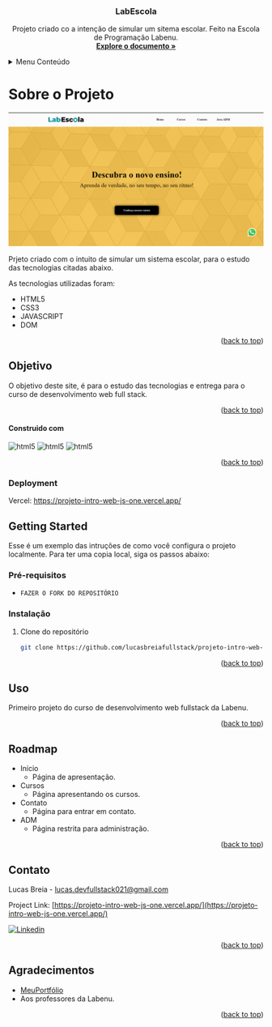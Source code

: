 
<h3 align="center">LabEscola</h3>
<a name="readme-top"></a>

<p align="center">
    Projeto criado co  a intenção de simular um sitema escolar. Feito na Escola de Programação Labenu.
    <br />
    <a href="https://projeto-intro-web-js-one.vercel.app/index.html"><strong>Explore o documento »</strong></a>
    <br />
  </p>
</div>

<!-- TABLE OF CONTENTS -->
<details>
  <summary>Menu Conteúdo</summary>
  <ol>
    <li>
      <a href="#sobre-o-projeto">Sobre o Projeto</a>
      <ul>
        <li><a href="#objetivo">Objetivo</a></li>
      </ul>
	      <li> <a href='#requisitos'>Requisitos</a></li>
    </li>
    <li>
      <a href="#construido-com">Construído com:</a>
      <ul>
        <li><a href="#deployment">Deployment</a></li>
        <li><a href="#getting-started">Getting Started</a></li>
      </ul>
    </li>
    <li><a href="#uso">Uso</a></li>
    <li><a href="#roadmap">Roadmap</a></li>
    <li><a href="#contato">Contato</a></li>
    <li><a href="#agradecimentos">Agradecimentos</a></li>
  </ol>
</details>

<!-- ABOUT THE PROJECT-->
# **Sobre o Projeto**

[![Product Name Screen Shot][product-screenshot]](www.exemplo.com)

Prjeto criado com o intuito de simular um sistema escolar, para o estudo das tecnologias citadas abaixo.

As tecnologias utilizadas foram:

- HTML5
- CSS3
- JAVASCRIPT
- DOM

<p align="right">(<a href="#readme-top">back to top</a>)</p>

<!-- GOAL-->
## **Objetivo**
O objetivo deste site, é para o estudo das tecnologias e entrega para o curso de desenvolvimento web full stack.

<p align="right">(<a href="#readme-top">back to top</a>)</p>

<!-- BUILD WITH -->
#### **Construido com**

 <img 
    alt="html5" src="https://img.shields.io/badge/HTML5-E34F26?style=for-the-badge&logo=html5&logoColor=white" />
    <img 
    alt="html5" src="https://img.shields.io/badge/CSS3-1572B6?style=for-the-badge&logo=css3&logoColor=white" />
    <img 
    alt="html5" src="https://img.shields.io/badge/JavaScript-F7DF1E?style=for-the-badge&logo=javascript&logoColor=black" />

<p align="right">(<a href="#readme-top">back to top</a>)</p>

<!-- DEPLOYMENT -->
### **Deployment**

Vercel:
https://projeto-intro-web-js-one.vercel.app/

<!-- GETTING STARTED -->
## Getting Started 

Esse é um exemplo das intruções de como você configura o projeto localmente.
Para ter uma copia local, siga os passos abaixo:

### Pré-requisitos

* ```FAZER O FORK DO REPOSITÓRIO```

### Instalação

1. Clone do repositório
   ```sh
   git clone https://github.com/lucasbreiafullstack/projeto-intro-web-js.git
   ```


<p align="right">(<a href="#readme-top">back to top</a>)</p>

<!-- USAGE -->
## Uso

Primeiro projeto do curso de desenvolvimento web fullstack da Labenu.

<p align="right">(<a href="#readme-top">back to top</a>)</p>

<!-- ROADMAP -->
## Roadmap

-  Início
	* Página de apresentação.
- Cursos
  * Página apresentando os cursos.
- Contato
  * Página para entrar em contato.
- ADM
  * Página restrita para administração.


<p align="right">(<a href="#readme-top">back to top</a>)</p>

<!-- CONTACT -->
## Contato

Lucas Breia  - lucas.devfullstack021@gmail.com

Project Link: [https://projeto-intro-web-js-one.vercel.app/](https://projeto-intro-web-js-one.vercel.app/)
<br/>

[![Linkedin](https://img.shields.io/badge/linkedin-%230A66C2.svg?&style=for-the-badge&logo=linkedin&logoColor=white&link=https://www.linkedin.com/in/andrejaques/)](https://www.linkedin.com/in/lucas-breia/)

<p align="right">(<a href="#readme-top">back to top</a>)</p>

<!-- ACKNOWLEDGMENTS -->
## Agradecimentos

* [MeuPortfólio](https://my-portfolio-puce-eight-62.vercel.app/)
* Aos professores da Labenu.
<p align="right">(<a href="#readme-top">back to top</a>)</p>

<!-- MARKDOWN LINKS & IMAGES -->
<!-- https://www.markdownguide.org/basic-syntax/#reference-style-links -->
[contributors-shield]: https://img.shields.io/github/contributors/marinajaudy/projeto-react-apis.svg?style=for-the-badge
[contributors-url]: https://github.com/marinajaudy/projeto-react-apis/graphs/contributors
[forks-shield]: https://img.shields.io/github/forks/marinajaudy/projeto-react-apis.svg?style=for-the-badge
[forks-url]: https://github.com/marinajaudy/projeto-react-apis/network/members
[stars-shield]: https://img.shields.io/github/stars/marinajaudy/projeto-react-apis.svg?style=for-the-badge
[stars-url]: https://github.com/marinajaudy/projeto-react-apis/stargazers
[issues-shield]: https://img.shields.io/github/issues/marinajaudy/projeto-react-apis.svg?style=for-the-badge
[issues-url]: https://github.com/marinajaudy/projeto-react-apis/issues
[license-shield]: https://img.shields.io/github/license/marinajaudy/projeto-react-apis.svg?style=for-the-badge
[license-url]: https://github.com/marinajaudy/projeto-react-apis/blob/master/LICENSE.txt
[linkedin-shield]: https://img.shields.io/badge/-LinkedIn-black.svg?style=for-the-badge&logo=linkedin&colorB=555
[linkedin-url]: https://linkedin.com/in/marinajaudy
[product-screenshot]: /LabEscola/labescola.png
[Next.js]: https://img.shields.io/badge/next.js-000000?style=for-the-badge&logo=nextdotjs&logoColor=white
[Next-url]: https://nextjs.org/
[React.js]: https://img.shields.io/badge/React-20232A?style=for-the-badge&logo=react&logoColor=61DAFB
[HTML-url]: https://img.shields.io/badge/HTML5-E34F26?style=for-the-badge&logo=html5&logoColor=white
[Vue.js]: https://img.shields.io/badge/Vue.js-35495E?style=for-the-badge&logo=vuedotjs&logoColor=4FC08D
[Vue-url]: https://vuejs.org/
[Angular.io]: https://img.shields.io/badge/Angular-DD0031?style=for-the-badge&logo=angular&logoColor=white
[Angular-url]: https://angular.io/
[Svelte.dev]: https://img.shields.io/badge/Svelte-4A4A55?style=for-the-badge&logo=svelte&logoColor=FF3E00
[Svelte-url]: https://svelte.dev/
[Laravel.com]: https://img.shields.io/badge/Laravel-FF2D20?style=for-the-badge&logo=laravel&logoColor=white
[Laravel-url]: https://laravel.com
[Bootstrap.com]: https://img.shields.io/badge/Bootstrap-563D7C?style=for-the-badge&logo=bootstrap&logoColor=white
[Bootstrap-url]: https://getbootstrap.com
[JQuery.com]: https://img.shields.io/badge/jQuery-0769AD?style=for-the-badge&logo=jquery&logoColor=white
[JQuery-url]: https://jquery.com
[Styled-components]:https://img.shields.io/badge/styled--components-DB7093?style=for-the-badge&logo=styled-components&logoColor=white
[Styled-url]: https://www.styled-components.com/
[Chakra-UI]: https://img.shields.io/static/v1?style=for-the-badge&message=Chakra+UI&color=319795&logo=Chakra+UI&logoColor=FFFFFF&label=
[Chakra-url]: https://chakra-ui.com/getting-started